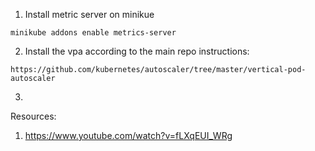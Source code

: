 1. Install metric server on minikue
```
minikube addons enable metrics-server
```
2. Install the vpa according to the main repo instructions:
```
https://github.com/kubernetes/autoscaler/tree/master/vertical-pod-autoscaler
```
3. 


Resources:
1. https://www.youtube.com/watch?v=fLXqEUI_WRg